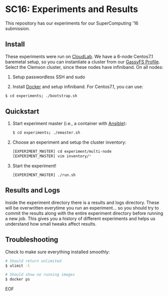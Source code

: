 SC16: Experiments and Results
=============================

This repository has our experiments for our SuperComputing '16 submission. 

Install
-------

These experiments were run on [CloudLab](https://www.cloudlab.us). We have a 6-node Centos7.1 baremetal setup, so you can instantiate a cluster from our [GassyFS Profile](https://www.cloudlab.us/p/5fd60b18-f5d0-11e5-b570-99cadac50270). Select the Clemson cluster, since these nodes have infiniband. On all nodes:

1. Setup passwordless SSH and sudo

2. Install [Docker](https://docs.docker.com/engine/installation/) and setup infiniband. For Centos7.1, you can use:

  ```bash
  $ cd experiments; ./bootstrap.sh
  ```

Quickstart
----------

1. Start experiment master (i.e., a container with [Ansible](https://www.ansible.com/how-ansible-works)):

   ```bash
   $ cd experiments; ./emaster.sh
   ```

2. Choose an experiment and setup the cluster inventory:

   ```bash
   [EXPERIMENT_MASTER] cd experiment/multi-node
   [EXPERIMENT_MASTER] vim inventory/*
   ```

3. Start the experiment!

   ```
   [EXPERIMENT_MASTER] ./run.sh
   ```

Results and Logs
----------------

Inside the experiment directory there is a results and logs directory. These will be overwritten everytime you run an experiment... so you should try to commit the results along with the entire experiment directory before running a new job. This gives you a history of different experiments and helps us understand how small tweaks affect results.

Troubleshooting
---------------

Check to make sure everything installed smoothly:

   ```bash
   # Should return unlimited
   $ ulimit -l

   # Should show no running images
   $ docker ps 
   ```

EOF 
